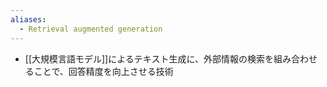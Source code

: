 ```yaml
---
aliases:
  - Retrieval augmented generation
---
```

- [[大規模言語モデル]]によるテキスト生成に、外部情報の検索を組み合わせることで、回答精度を向上させる技術